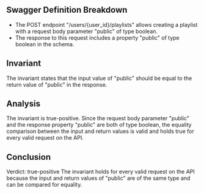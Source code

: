 ## Swagger Definition Breakdown
- The POST endpoint "/users/{user_id}/playlists" allows creating a playlist with a request body parameter "public" of type boolean.
- The response to this request includes a property "public" of type boolean in the schema.

## Invariant
The invariant states that the input value of "public" should be equal to the return value of "public" in the response.

## Analysis
The invariant is true-positive. Since the request body parameter "public" and the response property "public" are both of type boolean, the equality comparison between the input and return values is valid and holds true for every valid request on the API.

## Conclusion
Verdict: true-positive
The invariant holds for every valid request on the API because the input and return values of "public" are of the same type and can be compared for equality.

